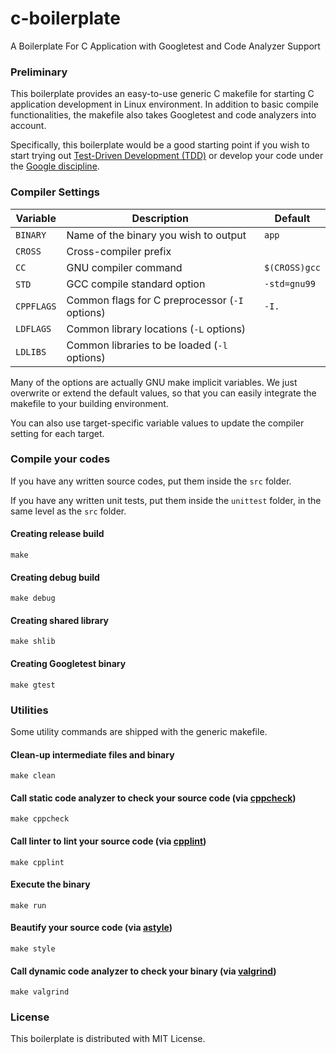 # c-boilerplate
A Boilerplate For C Application with Googletest and Code Analyzer Support

### Preliminary
This boilerplate provides an easy-to-use generic C makefile for starting C application development in Linux environment. In addition to basic compile functionalities, the makefile also takes Googletest and code analyzers into account.

Specifically, this boilerplate would be a good starting point if you wish to start trying out [Test-Driven Development (TDD)](https://en.wikipedia.org/wiki/Test-driven_development) or develop your code under the [Google discipline](https://google.github.io/styleguide/cppguide.html).

### Compiler Settings

| Variable   | Description                                    | Default       |
|------------|------------------------------------------------|---------------|
| `BINARY`   | Name of the binary you wish to output          | `app`         |
| `CROSS`    | Cross-compiler prefix                          |               |
| `CC`       | GNU compiler command                           | `$(CROSS)gcc` |
| `STD`      | GCC compile standard option                    | `-std=gnu99`  |
| `CPPFLAGS` | Common flags for C preprocessor (`-I` options) | `-I.`         |
| `LDFLAGS`  | Common library locations (`-L` options)        |               |
| `LDLIBS`   | Common libraries to be loaded (`-l` options)   |               |

Many of the options are actually GNU make implicit variables. We just overwrite or extend the default values, so that you can easily integrate the makefile to your building environment.

You can also use target-specific variable values to update the compiler setting for each target.

### Compile your codes
If you have any written source codes, put them inside the `src` folder.

If you have any written unit tests, put them inside the `unittest` folder, in the same level as the `src` folder.

#### Creating release build
```
make
```

#### Creating debug build
```
make debug
```

#### Creating shared library
```
make shlib
```

#### Creating Googletest binary
```
make gtest
```

### Utilities
Some utility commands are shipped with the generic makefile.

#### Clean-up intermediate files and binary
```
make clean
```

#### Call static code analyzer to check your source code (via [cppcheck](http://cppcheck.sourceforge.net))
```
make cppcheck
```

#### Call linter to lint your source code (via [cpplint](https://github.com/cpplint/cpplint))
```
make cpplint
```

#### Execute the binary
```
make run
```

#### Beautify your source code (via [astyle](http://astyle.sourceforge.net))
```
make style
```

#### Call dynamic code analyzer to check your binary (via [valgrind](http://valgrind.org))
```
make valgrind
```

### License
This boilerplate is distributed with MIT License.
